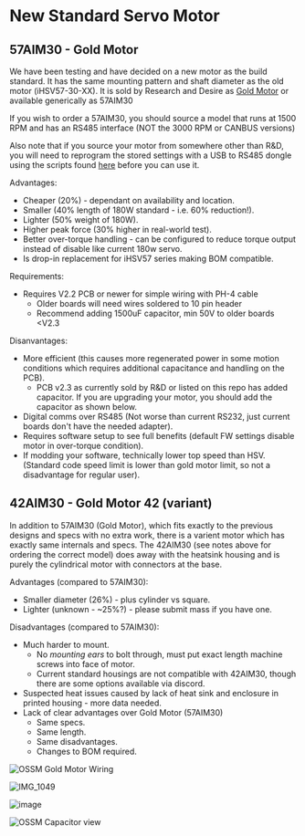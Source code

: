 # New Standard Servo Motor

## 57AIM30 - Gold Motor

We have been testing and have decided on a new motor as the build standard. It has the same mounting pattern and shaft diameter as the old motor (iHSV57-30-XX).
It is sold by Research and Desire as [Gold Motor](https://www.researchanddesire.com/products/ossm-motor-gold-motor) or available generically as 57AIM30

If you wish to order a 57AIM30, you should source a model that runs at 1500 RPM and has an RS485 interface (NOT the 3000 RPM or CANBUS versions)

Also note that if you source your motor from somewhere other than R&D, you will need to reprogram the stored settings with a USB to RS485 dongle using the scripts found [here](https://github.com/KinkyMakers/OSSM-hardware/tree/master/Hardware/Servo%20Tools/Gold%20Motor) before you can use it.

Advantages:

- Cheaper (20%) - dependant on availability and location.
- Smaller (40% length of 180W standard - i.e. 60% reduction!).
- Lighter (50% weight of 180W).
- Higher peak force (30% higher in real-world test).
- Better over-torque handling - can be configured to reduce torque output instead of disable like current 180w servo.
- Is drop-in replacement for iHSV57 series making BOM compatible.

Requirements:
- Requires V2.2 PCB or newer for  simple wiring with PH-4 cable
  - Older boards will need wires soldered to 10 pin header
  - Recommend adding 1500uF capacitor, min 50V to older boards <V2.3

Disanvantages:

- More efficient (this causes more regenerated power in some motion conditions which requires additional capacitance and handling on the PCB).
  - PCB v2.3 as currently sold by R&D or listed on this repo has added capacitor. If you are upgrading your motor, you should add the capacitor as shown below.
- Digital comms over RS485 (Not worse than current RS232, just current boards don't have the needed adapter).
- Requires software setup to see full benefits (default FW settings disable motor in over-torque condition).
- If modding your software, technically lower top speed than HSV. (Standard code speed limit is lower than gold motor limit, so not a disadvantage for regular user).

## 42AIM30 - Gold Motor 42 (variant)

In addition to 57AIM30 (Gold Motor), which fits exactly to the previous designs and specs with no extra work, there is a varient motor which has exactly same internals and specs.
The 42AIM30 (see notes above for ordering the correct model) does away with the heatsink housing and is purely the cylindrical motor with connectors at the base.

Advantages (compared to 57AIM30):

- Smaller diameter (26%) - plus cylinder vs square.
- Lighter (unknown - ~25%?) - please submit mass if you have one.

Disadvantages (compared to 57AIM30):

- Much harder to mount.
  - No _mounting ears_ to bolt through, must put exact length machine screws into face of motor.
  - Current standard housings are not compatible with 42AIM30, though there are some options available via discord.
- Suspected heat issues caused by lack of heat sink and enclosure in printed housing - more data needed.
- Lack of clear advantages over Gold Motor (57AIM30)
  - Same specs.
  - Same length.
  - Same disadvantages.
  - Changes to BOM required.

![OSSM Gold Motor Wiring](https://github.com/KinkyMakers/OSSM-hardware/assets/12459679/10072632-6e04-495e-b95d-b963d1662924)

![IMG_1049](https://github.com/KinkyMakers/OSSM-hardware/assets/12459679/7bec39aa-364f-446a-8b29-4f9390e9d71e)

![image](https://github.com/KinkyMakers/OSSM-hardware/assets/12459679/37d83251-a305-4a17-a2c6-f16c2b8f5547)

![OSSM Capacitor view](https://github.com/KinkyMakers/OSSM-hardware/assets/12459679/edfe7a90-74a8-4c3e-a55a-6b22099aafb8)
